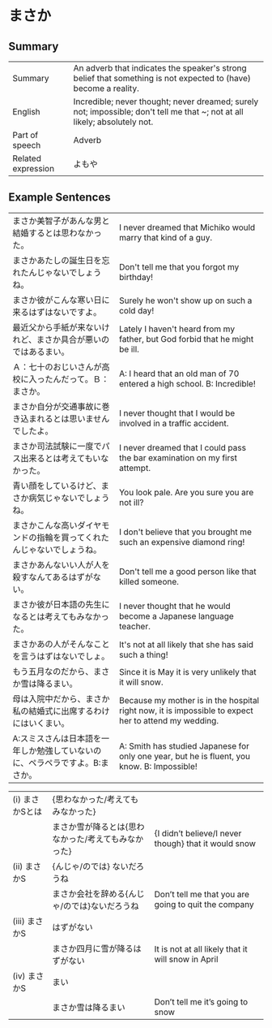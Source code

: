 # まさか

## Summary

<table><tr>   <td>Summary</td>   <td>An adverb that indicates the speaker's strong belief that something is not expected to (have) become a reality.</td></tr><tr>   <td>English</td>   <td>Incredible; never thought; never dreamed; surely not; impossible; don't tell me that ~; not at all likely; absolutely not.</td></tr><tr>   <td>Part of speech</td>   <td>Adverb</td></tr><tr>   <td>Related expression</td>   <td>よもや</td></tr></table>

## Example Sentences

<table><tr>   <td>まさか美智子があんな男と結婚するとは思わなかった。</td>   <td>I never dreamed that Michiko would marry that kind of a guy.</td></tr><tr>   <td>まさかあたしの誕生日を忘れたんじゃないでしょうね。</td>   <td>Don't tell me that you forgot my birthday!</td></tr><tr>   <td>まさか彼がこんな寒い日に来るはずはないですよ。</td>   <td>Surely he won't show up on such a cold day!</td></tr><tr>   <td>最近父から手紙が来ないけれど、まさか具合が悪いのではあるまい。</td>   <td>Lately I haven't heard from my father, but God forbid that he might be ill.</td></tr><tr>   <td>Ａ：七十のおじいさんが高校に入ったんだって。Ｂ：まさか。</td>   <td>A: I heard that an old man of 70 entered a high school.  B: Incredible!</td></tr><tr>   <td>まさか自分が交通事故に巻き込まれるとは思いませんでしたよ。</td>   <td>I never thought that I would be involved in a traffic accident.</td></tr><tr>   <td>まさか司法試験に一度でパス出来るとは考えてもいなかった。</td>   <td>I never dreamed that I could pass the bar examination on my first attempt.</td></tr><tr>   <td>青い顔をしているけど、まさか病気じゃないでしょうね。</td>   <td>You look pale. Are you sure you are not ill?</td></tr><tr>   <td>まさかこんな高いダイヤモンドの指輪を買ってくれたんじゃないでしょうね。</td>   <td>I don't believe that you brought me such an expensive diamond ring!</td></tr><tr>   <td>まさかあんないい人が人を殺すなんてあるはずがない。</td>   <td>Don't tell me a good person like that killed someone.</td></tr><tr>   <td>まさか彼が日本語の先生になるとは考えてもみなかった。</td>   <td>I never thought that he would become a Japanese language teacher.</td></tr><tr>   <td>まさかあの人がそんなことを言うはずはないでしょ。</td>   <td>It's not at all likely that she has said such a thing!</td></tr><tr>   <td>もう五月なのだから、まさか雪は降るまい。</td>   <td>Since it is May it is very unlikely that it will snow.</td></tr><tr>   <td>母は入院中だから、まさか私の結婚式に出席するわけにはいくまい。</td>   <td>Because my mother is in the hospital right now, it is impossible to expect her to attend my wedding.</td></tr><tr>   <td>A:スミスさんは日本語を一年しか勉強していないのに、ペラペラですよ。B:まさか。</td>   <td>A: Smith has studied Japanese for only one year, but he is fluent, you know.   B: Impossible!</td></tr></table>

<table class="table"><tbody><tr class="tr head"><td class="td"><span class="numbers">(i)</span> <span class="concept">まさか</span><span class="bold">Sとは</span></td><td class="td"><span class="concept"></span><span>{思わなかった/考えてもみなかった}</span></td><td class="td"></td></tr><tr class="tr"><td class="td"></td><td class="td"><span class="concept">まさか</span><span>雪が降るとは{思わなかった/考えてもみなかった}</span></td><td class="td"><span>{I didn’t believe/I never though} that it would snow</span></td></tr><tr class="tr head"><td class="td"><span class="numbers">(ii)</span> <span class="concept">まさか</span><span class="bold">S</span></td><td class="td"><span class="concept"></span><span>{んじゃ/のでは} ないだろうね</span></td><td class="td"></td></tr><tr class="tr"><td class="td"></td><td class="td"><span class="concept">まさか</span><span>会社を辞める{んじゃ/のでは}ないだろうね</span></td><td class="td"><span>Don’t tell me that you are going to quit the company</span></td></tr><tr class="tr head"><td class="td"><span class="numbers">(iii)</span> <span class="concept">まさか</span><span class="bold">S</span></td><td class="td"><span class="concept"></span><span>はずがない</span></td><td class="td"></td></tr><tr class="tr"><td class="td"></td><td class="td"><span class="concept">まさか</span><span>四月に雪が降るはずがない</span></td><td class="td"><span>It is not at all likely that it will snow in April</span></td></tr><tr class="tr head"><td class="td"><span class="numbers">(iv)</span> <span class="concept">まさか</span><span class="bold">S</span></td><td class="td"><span class="concept"></span><span>まい</span></td><td class="td"></td></tr><tr class="tr"><td class="td"></td><td class="td"><span class="concept">まさか</span><span>雪は降るまい</span></td><td class="td"><span>Don’t tell me it’s going to snow</span></td></tr></tbody></table>

